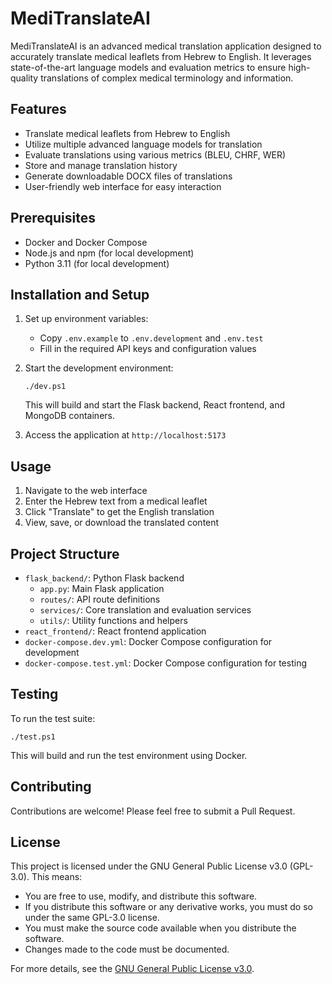 # MediTranslateAI

MediTranslateAI is an advanced medical translation application designed to accurately translate medical leaflets from Hebrew to English. It leverages state-of-the-art language models and evaluation metrics to ensure high-quality translations of complex medical terminology and information.

## Features

- Translate medical leaflets from Hebrew to English
- Utilize multiple advanced language models for translation
- Evaluate translations using various metrics (BLEU, CHRF, WER)
- Store and manage translation history
- Generate downloadable DOCX files of translations
- User-friendly web interface for easy interaction

## Prerequisites

- Docker and Docker Compose
- Node.js and npm (for local development)
- Python 3.11 (for local development)

## Installation and Setup

1. Set up environment variables:
   - Copy `.env.example` to `.env.development` and `.env.test`
   - Fill in the required API keys and configuration values

2. Start the development environment:
   ```
   ./dev.ps1
   ```
   This will build and start the Flask backend, React frontend, and MongoDB containers.

3. Access the application at `http://localhost:5173`

## Usage

1. Navigate to the web interface
2. Enter the Hebrew text from a medical leaflet
3. Click "Translate" to get the English translation
4. View, save, or download the translated content

## Project Structure

- `flask_backend/`: Python Flask backend
  - `app.py`: Main Flask application
  - `routes/`: API route definitions
  - `services/`: Core translation and evaluation services
  - `utils/`: Utility functions and helpers
- `react_frontend/`: React frontend application
- `docker-compose.dev.yml`: Docker Compose configuration for development
- `docker-compose.test.yml`: Docker Compose configuration for testing

## Testing

To run the test suite:

```
./test.ps1
```

This will build and run the test environment using Docker.

## Contributing

Contributions are welcome! Please feel free to submit a Pull Request.

## License

This project is licensed under the GNU General Public License v3.0 (GPL-3.0). This means:

- You are free to use, modify, and distribute this software.
- If you distribute this software or any derivative works, you must do so under the same GPL-3.0 license.
- You must make the source code available when you distribute the software.
- Changes made to the code must be documented.

For more details, see the [GNU General Public License v3.0](https://www.gnu.org/licenses/gpl-3.0.en.html).